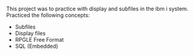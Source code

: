 This project was to practice with display and subfiles in the ibm i system. Practiced the following concepts: 

- Subfiles
- Display files
- RPGLE Free Format
- SQL (Embedded)
